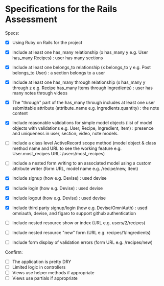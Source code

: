 # Specifications for the Rails Assessment

Specs:
- [x] Using Ruby on Rails for the project
- [x] Include at least one has_many relationship (x has_many y e.g. User has_many Recipes) : user has many sections
- [x] Include at least one belongs_to relationship (x belongs_to y e.g. Post belongs_to User) : a section belongs to a user
- [x] Include at least one has_many through relationship (x has_many y through z e.g. Recipe has_many Items through Ingredients) : user has many notes through videos
- [x] The "through" part of the has_many through includes at least one user submittable attribute (attribute_name e.g. ingredients.quantity) : the note content
- [x] Include reasonable validations for simple model objects (list of model objects with validations e.g. User, Recipe, Ingredient, Item) : presence and uniqueness in user, section, video, note models.



- [ ] Include a class level ActiveRecord scope method (model object & class method name and URL to see the working feature e.g. User.most_recipes URL: /users/most_recipes)

- [ ] Include a nested form writing to an associated model using a custom attribute writer (form URL, model name e.g. /recipe/new, Item)



- [x] Include signup (how e.g. Devise) : used devise
- [x] Include login (how e.g. Devise) : used devise
- [x] Include logout (how e.g. Devise) : used devise
- [x] Include third party signup/login (how e.g. Devise/OmniAuth) : used omniauth, devise, and figaro to support github authentication


- [ ] Include nested resource show or index (URL e.g. users/2/recipes)
- [ ] Include nested resource "new" form (URL e.g. recipes/1/ingredients)
- [ ] Include form display of validation errors (form URL e.g. /recipes/new)





Confirm:
- [ ] The application is pretty DRY
- [ ] Limited logic in controllers
- [ ] Views use helper methods if appropriate
- [ ] Views use partials if appropriate
